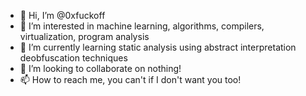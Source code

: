 - 👋 Hi, I’m @0xfuckoff
- 👀 I’m interested in machine learning, algorithms, compilers, virtualization, program analysis
- 🌱 I’m currently learning static analysis using abstract interpretation deobfuscation techniques
- 💞️ I’m looking to collaborate on nothing!
- 📫 How to reach me, you can't if I don't want you too!

